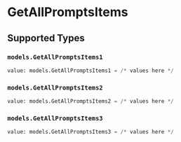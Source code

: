 # GetAllPromptsItems


## Supported Types

### `models.GetAllPromptsItems1`

```python
value: models.GetAllPromptsItems1 = /* values here */
```

### `models.GetAllPromptsItems2`

```python
value: models.GetAllPromptsItems2 = /* values here */
```

### `models.GetAllPromptsItems3`

```python
value: models.GetAllPromptsItems3 = /* values here */
```

